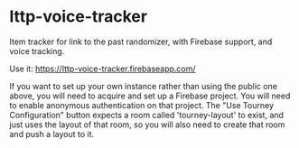 # lttp-voice-tracker
Item tracker for link to the past randomizer, with Firebase support, and voice tracking. 

Use it: https://lttp-voice-tracker.firebaseapp.com/

If you want to set up your own instance rather than using the public one above, you will need to acquire and set up a Firebase project. You will need to enable anonymous authentication on that project. The "Use Tourney Configuration" button expects a room called 'tourney-layout' to exist, and just uses the layout of that room, so you will also need to create that room and push a layout to it.